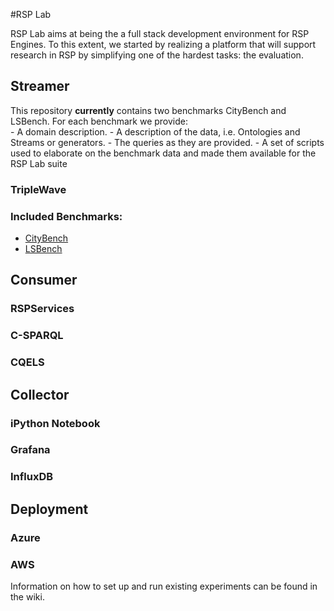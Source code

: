 
#RSP Lab 

RSP Lab aims at being the a full stack development environment for RSP Engines.
To this extent, we started by realizing a platform that will support research in RSP by simplifying one of the hardest tasks: the evaluation.

## Streamer
This repository **currently** contains two benchmarks CityBench and LSBench.
For each benchmark we provide:  
    - A domain description.
    - A description of the data, i.e. Ontologies and Streams or generators.
    - The queries as they are provided.
    - A set of scripts used to elaborate on the benchmark data and made them available for the RSP Lab suite

### TripleWave

### Included Benchmarks:

- [CityBench](https://github.com/streamreasoning/rsplab/blob/master/citybench/README.md)
- [LSBench](https://github.com/riccardotommasini/rsplab/blob/master/lsbench/README.md)

## Consumer

### RSPServices
### C-SPARQL
### CQELS

## Collector

### iPython Notebook
### Grafana
### InfluxDB

## Deployment

### Azure
### AWS

Information on how to set up and run existing experiments can be found in the wiki.